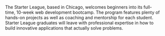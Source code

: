 The Starter League, based in Chicago, welcomes beginners into its full-time,
10-week web development bootcamp. The program features plenty of hands-on
projects as well as coaching and mentorship for each student. Starter League
graduates will leave with professional expertise in how to build innovative
applications that actually solve problems.

